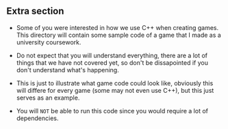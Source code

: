 ## Extra section

- Some of you were interested in how we use C++ when creating games. This directory will contain some sample code of a game that I made as a university coursework. 

- Do not expect that you will understand everything, there are a lot of things that we have not covered yet, so don't be dissapointed if you don't understand what's happening.

- This is just to illustrate what game code could look like, obviously this will differe for every game (some may not even use C++), but this just serves as an example.

- You will `NOT` be able to run this code since you would require a lot of dependencies.
